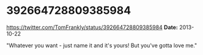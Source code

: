 # 392664728809385984
https://twitter.com/TomFrankly/status/392664728809385984
**Date:** 2013-10-22

"Whatever you want - just name it and it's yours! But you've gotta love me."
